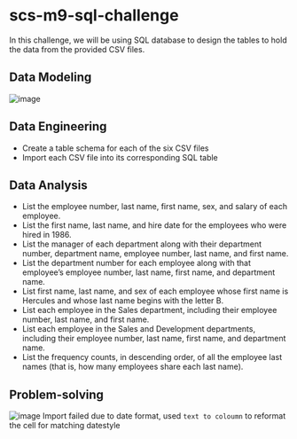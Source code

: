 # scs-m9-sql-challenge
In this challenge, we will be using SQL database to design the tables to hold the data from the provided CSV files.

## Data Modeling
![image](https://github.com/msncn/scs-m9-sql-challenge/assets/130943141/cb7c3f1c-753e-40dc-b3ec-142978b19753)

## Data Engineering
* Create a table schema for each of the six CSV files
* Import each CSV file into its corresponding SQL table

## Data Analysis
* List the employee number, last name, first name, sex, and salary of each employee.
* List the first name, last name, and hire date for the employees who were hired in 1986.
* List the manager of each department along with their department number, department name, employee number, last name, and first name.
* List the department number for each employee along with that employee’s employee number, last name, first name, and department name.
* List first name, last name, and sex of each employee whose first name is Hercules and whose last name begins with the letter B.
* List each employee in the Sales department, including their employee number, last name, and first name.
* List each employee in the Sales and Development departments, including their employee number, last name, first name, and department name.
* List the frequency counts, in descending order, of all the employee last names (that is, how many employees share each last name).

## Problem-solving
![image](https://github.com/msncn/scs-m9-sql-challenge/assets/130943141/d85ec889-8f8c-4b66-a498-c32ab8922144)
Import failed due to date format, used `text to coloumn` to reformat the cell for matching datestyle
